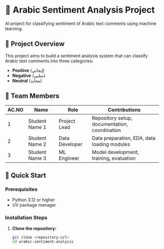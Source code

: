 # 📝 Arabic Sentiment Analysis Project

AI project for classifying sentiment of Arabic text comments using machine learning.

## 🎯 Project Overview

This project aims to build a sentiment analysis system that can classify Arabic text comments into three categories:
- **Positive** (إيجابي)
- **Negative** (سلبي) 
- **Neutral** (محايد)

## 👥 Team Members

| AC.NO | Name | Role | Contributions |
|-------|------|------|---------------|
| 1 | Student Name 1 | Project Lead | Repository setup, documentation, coordination |
| 2 | Student Name 2 | Data Developer | Data preparation, EDA, data loading modules |
| 3 | Student Name 3 | ML Engineer | Model development, training, evaluation |

## 🚀 Quick Start

### Prerequisites
- Python 3.12 or higher
- UV package manager

### Installation Steps

1. **Clone the repository:**
   ```bash
   git clone <repository-url>
   cd arabic-sentiment-analysis
